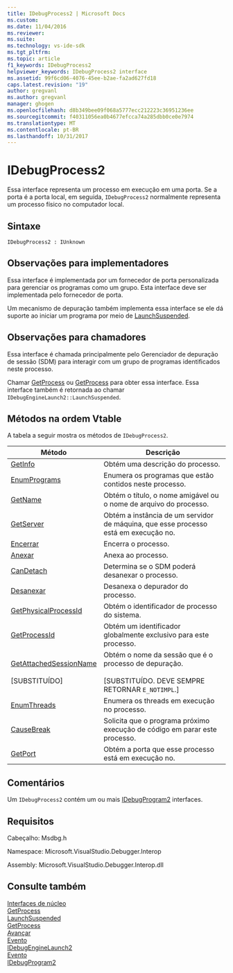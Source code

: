 ```yaml
---
title: IDebugProcess2 | Microsoft Docs
ms.custom: 
ms.date: 11/04/2016
ms.reviewer: 
ms.suite: 
ms.technology: vs-ide-sdk
ms.tgt_pltfrm: 
ms.topic: article
f1_keywords: IDebugProcess2
helpviewer_keywords: IDebugProcess2 interface
ms.assetid: 99f6cd06-4076-45ee-b2ae-fa2ad627fd18
caps.latest.revision: "19"
author: gregvanl
ms.author: gregvanl
manager: ghogen
ms.openlocfilehash: d8b349bee09f068a5777ecc212223c36951236ee
ms.sourcegitcommit: f40311056ea0b4677efcca74a285dbb0ce0e7974
ms.translationtype: MT
ms.contentlocale: pt-BR
ms.lasthandoff: 10/31/2017
---
```

# <a name="idebugprocess2"></a>IDebugProcess2
Essa interface representa um processo em execução em uma porta. Se a porta é a porta local, em seguida, `IDebugProcess2` normalmente representa um processo físico no computador local.  
  
## <a name="syntax"></a>Sintaxe  
  
```  
IDebugProcess2 : IUnknown  
```  
  
## <a name="notes-for-implementers"></a>Observações para implementadores  
 Essa interface é implementada por um fornecedor de porta personalizada para gerenciar os programas como um grupo. Esta interface deve ser implementada pelo fornecedor de porta.  
  
 Um mecanismo de depuração também implementa essa interface se ele dá suporte ao iniciar um programa por meio de [LaunchSuspended](../../../extensibility/debugger/reference/idebugenginelaunch2-launchsuspended.md).  
  
## <a name="notes-for-callers"></a>Observações para chamadores  
 Essa interface é chamada principalmente pelo Gerenciador de depuração de sessão (SDM) para interagir com um grupo de programas identificados neste processo.  
  
 Chamar [GetProcess](../../../extensibility/debugger/reference/idebugprogram2-getprocess.md) ou [GetProcess](../../../extensibility/debugger/reference/idebugport2-getprocess.md) para obter essa interface. Essa interface também é retornada ao chamar `IDebugEngineLaunch2::LaunchSuspended`.  
  
## <a name="methods-in-vtable-order"></a>Métodos na ordem Vtable  
 A tabela a seguir mostra os métodos de `IDebugProcess2`.  
  
|Método|Descrição|  
|------------|-----------------|  
|[GetInfo](../../../extensibility/debugger/reference/idebugprocess2-getinfo.md)|Obtém uma descrição do processo.|  
|[EnumPrograms](../../../extensibility/debugger/reference/idebugprocess2-enumprograms.md)|Enumera os programas que estão contidos neste processo.|  
|[GetName](../../../extensibility/debugger/reference/idebugprocess2-getname.md)|Obtém o título, o nome amigável ou o nome de arquivo do processo.|  
|[GetServer](../../../extensibility/debugger/reference/idebugprocess2-getserver.md)|Obtém a instância de um servidor de máquina, que esse processo está em execução no.|  
|[Encerrar](../../../extensibility/debugger/reference/idebugprocess2-terminate.md)|Encerra o processo.|  
|[Anexar](../../../extensibility/debugger/reference/idebugprocess2-attach.md)|Anexa ao processo.|  
|[CanDetach](../../../extensibility/debugger/reference/idebugprocess2-candetach.md)|Determina se o SDM poderá desanexar o processo.|  
|[Desanexar](../../../extensibility/debugger/reference/idebugprocess2-detach.md)|Desanexa o depurador do processo.|  
|[GetPhysicalProcessId](../../../extensibility/debugger/reference/idebugprocess2-getphysicalprocessid.md)|Obtém o identificador de processo do sistema.|  
|[GetProcessId](../../../extensibility/debugger/reference/idebugprocess2-getprocessid.md)|Obtém um identificador globalmente exclusivo para este processo.|  
|[GetAttachedSessionName](../../../extensibility/debugger/reference/idebugprocess2-getattachedsessionname.md)<br /><br /> [SUBSTITUÍDO]|Obtém o nome da sessão que é o processo de depuração.<br /><br /> [SUBSTITUÍDO. DEVE SEMPRE RETORNAR `E_NOTIMPL`.]|  
|[EnumThreads](../../../extensibility/debugger/reference/idebugprocess2-enumthreads.md)|Enumera os threads em execução no processo.|  
|[CauseBreak](../../../extensibility/debugger/reference/idebugprocess2-causebreak.md)|Solicita que o programa próximo execução de código em parar este processo.|  
|[GetPort](../../../extensibility/debugger/reference/idebugprocess2-getport.md)|Obtém a porta que esse processo está em execução no.|  
  
## <a name="remarks"></a>Comentários  
 Um `IDebugProcess2` contém um ou mais [IDebugProgram2](../../../extensibility/debugger/reference/idebugprogram2.md) interfaces.  
  
## <a name="requirements"></a>Requisitos  
 Cabeçalho: Msdbg.h  
  
 Namespace: Microsoft.VisualStudio.Debugger.Interop  
  
 Assembly: Microsoft.VisualStudio.Debugger.Interop.dll  
  
## <a name="see-also"></a>Consulte também  
 [Interfaces de núcleo](../../../extensibility/debugger/reference/core-interfaces.md)   
 [GetProcess](../../../extensibility/debugger/reference/idebugport2-getprocess.md)   
 [LaunchSuspended](../../../extensibility/debugger/reference/idebugenginelaunch2-launchsuspended.md)   
 [GetProcess](../../../extensibility/debugger/reference/idebugprogram2-getprocess.md)   
 [Avançar](../../../extensibility/debugger/reference/ienumdebugprocesses2-next.md)   
 [Evento](../../../extensibility/debugger/reference/idebugportevents2-event.md)   
 [IDebugEngineLaunch2](../../../extensibility/debugger/reference/idebugenginelaunch2.md)   
 [Evento](../../../extensibility/debugger/reference/idebugeventcallback2-event.md)   
 [IDebugProgram2](../../../extensibility/debugger/reference/idebugprogram2.md)